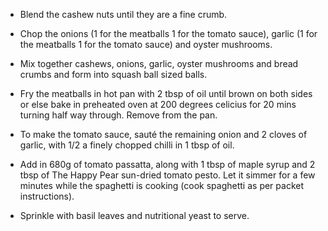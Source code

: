 * Blend the cashew nuts until they are a fine crumb.

* Chop the onions (1 for the meatballs 1 for the tomato sauce), garlic (1 for the meatballs 1 for the tomato sauce) and oyster mushrooms.

* Mix together cashews, onions, garlic, oyster mushrooms and bread crumbs and form into squash ball sized balls.

* Fry the meatballs in hot pan with 2 tbsp of oil until brown on both sides or else bake in preheated oven at 200 degrees celicius for 20 mins turning half way through. Remove from the pan.

* To make the tomato sauce, sauté the remaining onion and 2 cloves of garlic, with 1/2 a finely chopped chilli in 1 tbsp of oil.

* Add in 680g of tomato passatta, along with 1 tbsp of maple syrup and 2 tbsp of The Happy Pear sun-dried tomato pesto. Let it simmer for a few minutes while the spaghetti is cooking (cook spaghetti as per packet instructions).

* Sprinkle with basil leaves and nutritional yeast to serve.